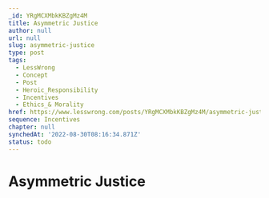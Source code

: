 ```yaml
---
_id: YRgMCXMbkKBZgMz4M
title: Asymmetric Justice
author: null
url: null
slug: asymmetric-justice
type: post
tags:
  - LessWrong
  - Concept
  - Post
  - Heroic_Responsibility
  - Incentives
  - Ethics_& Morality
href: https://www.lesswrong.com/posts/YRgMCXMbkKBZgMz4M/asymmetric-justice
sequence: Incentives
chapter: null
synchedAt: '2022-08-30T08:16:34.871Z'
status: todo
---
```


# Asymmetric Justice
